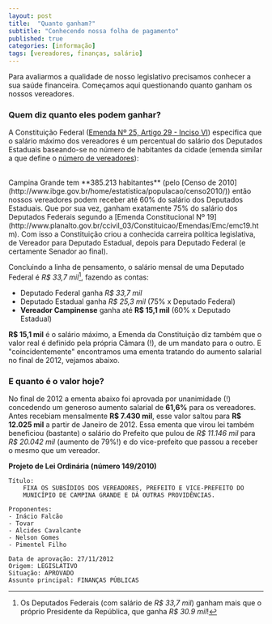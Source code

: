 ```yaml
---
layout: post
title:  "Quanto ganham?"
subtitle: "Conhecendo nossa folha de pagamento"
published: true
categories: [informação]
tags: [vereadores, finanças, salário]
---
```




Para avaliarmos a qualidade de nosso legislativo precisamos conhecer a sua saúde financeira. Começamos aqui questionando quanto ganham os nossos vereadores. 

### Quem diz quanto eles podem ganhar?

A Constituição Federal ([Emenda Nº 25, Artigo 29 - Inciso VI](http://www.planalto.gov.br/ccivil_03/Constituicao/Emendas/Emc/emc25.htm)) especifica que o salário máximo dos vereadores é um percentual do salário dos Deputados Estaduais baseando-se no número de habitantes da cidade (emenda similar a que define o [número de vereadores](https://nazareno.github.io/vereadorescg-site//2016/09/quem-sao.html)): 

<!--html_preserve--><div id="htmlwidget-65cd2f3b34813d457a7c" style="width:100%;height:auto;" class="datatables html-widget"></div>
<script type="application/json" data-for="htmlwidget-65cd2f3b34813d457a7c">{"x":{"filter":"none","data":[["Menos de 10 mil","De 10.001 mil à 50 mil","De 50.001 à 100 mil","De 100.001 à 300 mil","<b>De 300.001 à 500 mil\u003c/b>","Mais de 500.000"],["20%","30%","40%","50%","<b>60%\u003c/b>","70%"]],"container":"<table class=\"display\">\n  <thead>\n    <tr>\n      <th>Número de Habitantes\u003c/th>\n      <th>Percentual do Salário dos Deputados Estaduais\u003c/th>\n    \u003c/tr>\n  \u003c/thead>\n\u003c/table>","options":{"paging":false,"searching":false,"ordering":false,"info":false,"order":[],"autoWidth":false,"orderClasses":false}},"evals":[],"jsHooks":[]}</script><!--/html_preserve-->
<br>
Campina Grande tem **385.213 habitantes** (pelo [Censo de 2010](http://www.ibge.gov.br/home/estatistica/populacao/censo2010/)) então nossos vereadores podem receber até 60% do salário dos Deputados Estaduais. Que por sua vez, ganham exatamente 75% do salário dos Deputados Federais segundo a [Emenda Constitucional Nº 19](http://www.planalto.gov.br/ccivil_03/Constituicao/Emendas/Emc/emc19.htm). Com isso a Constituição criou a conhecida carreira política legislativa, de Vereador para Deputado Estadual, depois para Deputado Federal (e certamente Senador ao final).

Concluindo a linha de pensamento, o salário mensal de uma Deputado Federal é *R$ 33,7 mil*[^footnote-salario-presidente], fazendo as contas:

[^footnote-salario-presidente]: Os Deputados Federais (com salário de *R$ 33,7 mil*) ganham mais que o próprio Presidente da República, que ganha *R$ 30.9 mil*!

* Deputado Federal ganha *R$ 33,7 mil*
* Deputado Estadual ganha *R$ 25,3 mil* (75% x Deputado Federal)
* **Vereador Campinense** ganha até **R$ 15,1 mil** (60% x Deputado Estadual)

**R$ 15,1 mil** é o salário máximo, a Emenda da Constituição diz também que o valor real é definido pela própria Câmara (!), de um mandato para o outro. E "coincidentemente" encontramos uma ementa tratando do aumento salarial no final de 2012, vejamos abaixo.

### E quanto é o valor hoje?

No final de 2012 a ementa abaixo foi aprovada por unanimidade (!) concedendo um generoso aumento salarial de **61,6%** para os vereadores. Antes recebiam mensalmente **R$ 7.430 mil**, esse valor saltou para **R$ 12.025 mil** a partir de Janeiro de 2012. Essa ementa que virou lei também beneficiou (bastante) o salário do Prefeito que pulou de *R$ 11.146 mil* para *R$ 20.042 mil* (aumento de 79%!) e do vice-prefeito que passou a receber o mesmo que um vereador. 

**Projeto de Lei Ordinária (número 149/2010)**

    Título:
        FIXA OS SUBSÍDIOS DOS VEREADORES, PREFEITO E VICE-PREFEITO DO 
        MUNICÍPIO DE CAMPINA GRANDE E DÁ OUTRAS PROVIDÊNCIAS.

    Proponentes:
    - Inácio Falcão
    - Tovar
    - Alcides Cavalcante
    - Nelson Gomes
    - Pimentel Filho

    Data de aprovação: 27/11/2012
    Origem: LEGISLATIVO
    Situação: APROVADO
    Assunto principal: FINANÇAS PÚBLICAS
